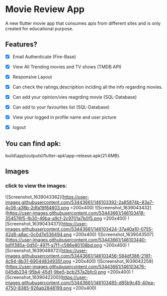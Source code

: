 # Movie Review App

A new flutter movie app that consumes apis from different sites and is only created for educational purpose.


## Features?

- [x] Email Authenticate (Fire-Base)
- [x] View All Trending movies and TV shows (TMDB API)
- [x] Responsive Layout
- [x] Can check the ratings,descripition inclding all the info regarding movies.
- [x] Can add your opinion/vies reagrding movie (SQL-Database)
- [x] Can add to your favourites list (SQL-Database)
- [x] View your logged in profile name and user picture
- [x] logout


## You can find apk:

build\app\outputs\flutter-apk\app-release.apk(21.6MB).

## Images
### click to view the images:

![Screenshot_1639043362](https://user-images.githubusercontent.com/53443661/146103392-2a85874b-83a7-4c06-a38b-2dfa19f84803.png =200x400)
![Screenshot_1639043432](https://user-images.githubusercontent.com/53443661/146103418-354576f5-fb30-49ba-a9cf-2c9701a7b0f5.png =200x400)
![Screenshot_1639043437](https://user-images.githubusercontent.com/53443661/146103424-37a40a10-0755-42d6-a8ac-0c0d7e536494.png =200x400)
![Screenshot_1639043507](https://user-images.githubusercontent.com/53443661/146103440-bd1f385a-0d50-497f-a7f1-c586e80108bd.png =200x400)
![Screenshot_1639048872](https://user-images.githubusercontent.com/53443661/146103456-584df386-2191-4c94-8b31-69044834935f.png =200x400)
![Screenshot_1639042259](https://user-images.githubusercontent.com/53443661/146103476-045db234-95b4-45d1-9be5-bcb257a2bfc0.png =200x400)
![Screenshot_1639042200](https://user-images.githubusercontent.com/53443661/146103485-d85b9c45-40ea-4750-8385-926ab2848199.png =200x400)
